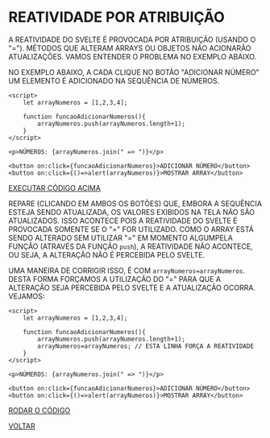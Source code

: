 # REATIVIDADE POR ATRIBUIÇÃO

A REATIVIDADE DO SVELTE É PROVOCADA POR ATRIBUIÇÃO (USANDO O "="). MÉTODOS QUE ALTERAM ARRAYS OU OBJETOS NÃO ACIONARÃO ATUALIZAÇÕES. VAMOS ENTENDER O PROBLEMA NO EXEMPLO ABAIXO.

NO EXEMPLO ABAIXO, A CADA CLIQUE NO BOTÃO "ADICIONAR NÚMERO" UM ELEMENTO É ADICIONADO NA SEQUÊNCIA DE NÚMEROS.

```svelte
<script>
    let arrayNumeros = [1,2,3,4];

    function funcaoAdicionarNumeros(){
        arrayNumeros.push(arrayNumeros.length+1);
    }
</script>

<p>NÚMEROS: {arrayNumeros.join(" => ")}</p>

<button on:click={funcaoAdicionarNumeros}>ADICIONAR NÚMERO</button>
<button on:click={()=>alert(arrayNumeros)}>MOSTRAR ARRAY</button>
```

[EXECUTAR CÓDIGO ACIMA](https://svelte.dev/repl/09d7607198a44cbf97f57a00cbed937b?version=3.54.0)

REPARE (CLICANDO EM AMBOS OS BOTÕES) QUE, EMBORA A SEQUÊNCIA ESTEJA SENDO ATUALIZADA, OS VALORES EXIBIDOS NA TELA NÃO SÃO ATUALIZADOS. ISSO ACONTECE POIS A REATIVIDADE DO SVELTE É PROVOCADA SOMENTE SE O "=" FOR UTILIZADO. COMO O ARRAY ESTÁ SENDO ALTERADO SEM UTILIZAR "=" EM MOMENTO ALGUMPELA FUNÇÃO (ATRAVÉS DA FUNÇÃO `push`), A REATIVIDADE NÃO ACONTECE, OU SEJA, A ALTERAÇÃO NÃO É PERCEBIDA PELO SVELTE.

UMA MANEIRA DE CORRIGIR ISSO, É COM `arrayNumeros=arrayNumeros`. DESTA FORMA FORÇAMOS A UTILIZAÇÃO DO "=" PARA QUE A ALTERAÇÃO SEJA PERCEBIDA PELO SVELTE E A ATUALIZAÇÃO OCORRA. VEJAMOS:

```svelte
<script>
    let arrayNumeros = [1,2,3,4];

    function funcaoAdicionarNumeros(){
        arrayNumeros.push(arrayNumeros.length+1);
        arrayNumeros=arrayNumeros; // ESTA LINHA FORÇA A REATIVIDADE
    }
</script>

<p>NÚMEROS: {arrayNumeros.join(" => ")}</p>

<button on:click={funcaoAdicionarNumeros}>ADICIONAR NÚMERO</button>
<button on:click={()=>alert(arrayNumeros)}>MOSTRAR ARRAY</button>
```

[RODAR O CÓDIGO](https://svelte.dev/repl/7a76e9e027aa4c2c9b0a86f48a053fa7?version=3.54.0)

[VOLTAR](../LEIAME.md)
